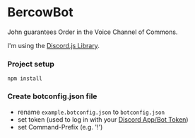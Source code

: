 # BercowBot
John guarantees Order in the Voice Channel of Commons. 
 
 I'm using the [Discord.js Library](https://discord.js.org/#/docs/main/stable/general/welcome).
 
### Project setup
```
npm install
```

### Create botconfig.json file
* rename `example.botconfig.json` to `botconfig.json` 
* set token (used to log in with your [Discord App/Bot Token](https://discordapp.com/developers/applications/))
* set Command-Prefix (e.g. '!')
